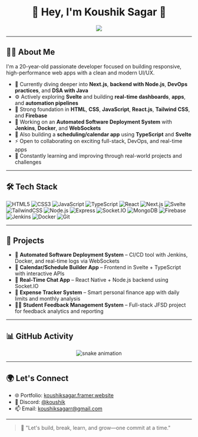 <h1 align="center">🌟 Hey, I'm Koushik Sagar 🌟</h1>
<p align="center">
  <img src="https://readme-typing-svg.herokuapp.com?font=Fira+Code&size=24&pause=1000&color=00C7FF&center=true&vCenter=true&width=650&lines=Full-Stack+Developer;DevOps+Engineer+%7C+DSA+%7C+UI%2FUX+Designer;Turning+ideas+into+reality+through+code" />
</p>

---

## 🧑‍💻 About Me

I'm a 20-year-old passionate developer focused on building responsive, high-performance web apps with a clean and modern UI/UX.

- 🌱 Currently diving deeper into **Next.js**, **backend with Node.js**, **DevOps practices**, and **DSA with Java**
- ⚙️ Actively exploring **Svelte** and building **real-time dashboards**, **apps**, and **automation pipelines**
- 🔧 Strong foundation in **HTML**, **CSS**, **JavaScript**, **React.js**, **Tailwind CSS**, and **Firebase**
- 🧪 Working on an **Automated Software Deployment System** with **Jenkins**, **Docker**, and **WebSockets**
- 📅 Also building a **scheduling/calendar app** using **TypeScript** and **Svelte**
- ⚡ Open to collaborating on exciting full-stack, DevOps, and real-time apps
- 🎯 Constantly learning and improving through real-world projects and challenges

---

## 🛠️ Tech Stack

![HTML5](https://img.shields.io/badge/-HTML5-E34F26?style=flat&logo=html5&logoColor=fff)
![CSS3](https://img.shields.io/badge/-CSS3-1572B6?style=flat&logo=css3)
![JavaScript](https://img.shields.io/badge/-JavaScript-F7DF1E?style=flat&logo=javascript&logoColor=black)
![TypeScript](https://img.shields.io/badge/-TypeScript-3178C6?style=flat&logo=typescript&logoColor=white)
![React](https://img.shields.io/badge/-React-61DAFB?style=flat&logo=react)
![Next.js](https://img.shields.io/badge/-Next.js-000?style=flat&logo=next.js)
![Svelte](https://img.shields.io/badge/-Svelte-FF3E00?style=flat&logo=svelte&logoColor=white)
![TailwindCSS](https://img.shields.io/badge/-TailwindCSS-38B2AC?style=flat&logo=tailwind-css)
![Node.js](https://img.shields.io/badge/-Node.js-339933?style=flat&logo=nodedotjs&logoColor=white)
![Express](https://img.shields.io/badge/-Express-000000?style=flat&logo=express&logoColor=white)
![Socket.IO](https://img.shields.io/badge/-Socket.IO-010101?style=flat&logo=socket.io&logoColor=white)
![MongoDB](https://img.shields.io/badge/-MongoDB-47A248?style=flat&logo=mongodb&logoColor=white)
![Firebase](https://img.shields.io/badge/-Firebase-FFCA28?style=flat&logo=firebase&logoColor=black)
![Jenkins](https://img.shields.io/badge/-Jenkins-D24939?style=flat&logo=jenkins&logoColor=white)
![Docker](https://img.shields.io/badge/-Docker-2496ED?style=flat&logo=docker&logoColor=white)
![Git](https://img.shields.io/badge/-Git-F05032?style=flat&logo=git&logoColor=white)

---

## 🚀 Projects

- 🔄 **Automated Software Deployment System** – CI/CD tool with Jenkins, Docker, and real-time logs via WebSockets
- 📆 **Calendar/Schedule Builder App** – Frontend in Svelte + TypeScript with interactive APIs
- 💬 **Real-Time Chat App** – React Native + Node.js backend using Socket.IO
- 💸 **Expense Tracker System** – Smart personal finance app with daily limits and monthly analysis
- 🧑‍🏫 **Student Feedback Management System** – Full-stack JFSD project for feedback analytics and reporting

---

## 📊 GitHub Activity

<p align="center">
  <img src="https://github.com/koushiksagar/koushiksagar/blob/output/github-contribution-grid-snake.svg" alt="snake animation" />
</p>

---

## 🌍 Let's Connect

- 🌐 Portfolio: [koushiksagar.framer.website](https://koushiksagar.framer.website/)
- 💬 Discord: [@koushik](https://discordapp.com/users/1012026647978975245)
- 📫 Email: [koushiksagarr@gmail.com](mailto:koushiksagarr@gmail.com)

---

> 🚀 "Let's build, break, learn, and grow—one commit at a time."
